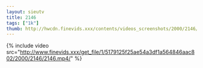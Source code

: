 ```yaml
--- 
layout: sieutv
title: 2146
tags: ["1k"]
thumb: http://hwcdn.finevids.xxx/contents/videos_screenshots/2000/2146/preview.mp4.jpg
---
```

{% include video src="http://www.finevids.xxx/get_file/1/5179125f25ae54a3df1a564846aac802/2000/2146/2146.mp4/" %} 
